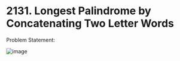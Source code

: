 # 2131. Longest Palindrome by Concatenating Two Letter Words

Problem Statement: 

![image](https://github.com/aryanv175/leetcode-daily/assets/91381804/d654882a-9322-46b9-909e-986b0b172af0)
